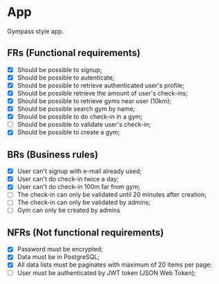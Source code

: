# App

Gympass style app.

## FRs (Functional requirements)

- [x] Should be possible to signup;
- [x] Should be possible to autenticate;
- [x] Should be possible to retrieve authenticated user's profile;
- [x] Should be possible retrieve the amount of user's check-ins;
- [x] Should be possible to retrieve gyms near user (10km);
- [x] Should be possible search gym by name;
- [x] Should be possible to do check-in in a gym;
- [ ] Should be possible to validate user's check-in;
- [x] Should be possible to create a gym;

## BRs (Business rules)

- [x] User can't signup with e-mail already used;
- [x] User can't do check-in twice a day;
- [x] User can't do check-in 100m far from gym;
- [ ] The check-in can only be validated until 20 minutes after creation;
- [ ] The check-in can only be validated by admins;
- [ ] Gym can only be created by admins

## NFRs (Not functional requirements)

- [x] Password must be encrypted;
- [x] Data must be in PostgreSQL;
- [x] All data lists must be paginates with maximum of 20 items per page;
- [ ] User must be authenticated by JWT token (JSON Web Token);
